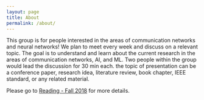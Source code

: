 ```yaml
---
layout: page
title: About
permalink: /about/
---
```

This group is for people interested in the areas of communication networks and neural networks! We plan to meet every week and discuss on a relevant topic. The goal is to understand and learn about the current research in the areas of communication networks, AI, and ML. Two people within the group would lead the discussion for 30 min each. the topic of presentation can be a conference paper, research idea, literature review, book chapter, IEEE standard, or any related material. 

Please go to [Reading - Fall 2018](https://nrgucsd.github.io/2018/09/01/Reading-Fall2018.html) for more details.

